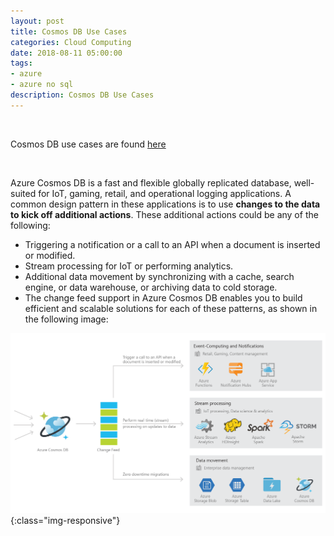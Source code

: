 ```yaml
---
layout: post
title: Cosmos DB Use Cases
categories: Cloud Computing
date: 2018-08-11 05:00:00
tags:
- azure
- azure no sql
description: Cosmos DB Use Cases 
---
```

<br/>

Cosmos DB use cases are found [here](https://docs.microsoft.com/en-in/azure/cosmos-db/use-cases/)

<br/>

Azure Cosmos DB is a fast and flexible globally replicated database, well-suited for IoT, gaming, retail, and operational logging applications. A common design pattern in these applications is to use **changes to the data to kick off additional actions**. These additional actions could be any of the following:

* Triggering a notification or a call to an API when a document is inserted or modified.                      
* Stream processing for IoT or performing analytics.                
* Additional data movement by synchronizing with a cache, search engine, or data warehouse, or archiving data to cold storage.              
* The change feed support in Azure Cosmos DB enables you to build efficient and scalable solutions for each of these patterns, as shown in the following image:           

![Azure](/img/CosmosDB/changefeedoverview.jpg){:class="img-responsive"} 

